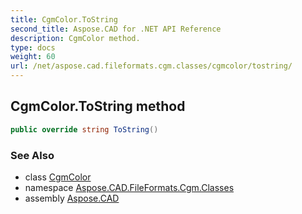 ```yaml
---
title: CgmColor.ToString
second_title: Aspose.CAD for .NET API Reference
description: CgmColor method. 
type: docs
weight: 60
url: /net/aspose.cad.fileformats.cgm.classes/cgmcolor/tostring/
---
```

## CgmColor.ToString method

```csharp
public override string ToString()
```

### See Also

* class [CgmColor](../)
* namespace [Aspose.CAD.FileFormats.Cgm.Classes](../../cgmcolor/)
* assembly [Aspose.CAD](../../../)


